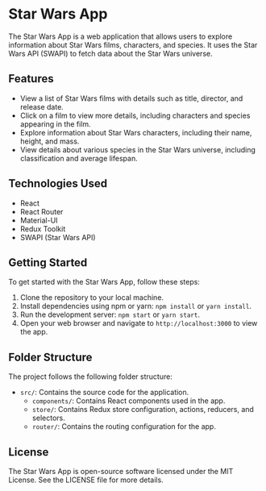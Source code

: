 # Star Wars App

The Star Wars App is a web application that allows users to explore information about Star Wars films, characters, and species. It uses the Star Wars API (SWAPI) to fetch data about the Star Wars universe.

## Features

- View a list of Star Wars films with details such as title, director, and release date.
- Click on a film to view more details, including characters and species appearing in the film.
- Explore information about Star Wars characters, including their name, height, and mass.
- View details about various species in the Star Wars universe, including classification and average lifespan.

## Technologies Used

- React
- React Router
- Material-UI
- Redux Toolkit
- SWAPI (Star Wars API)

## Getting Started

To get started with the Star Wars App, follow these steps:

1. Clone the repository to your local machine.
2. Install dependencies using npm or yarn: `npm install` or `yarn install`.
3. Run the development server: `npm start` or `yarn start`.
4. Open your web browser and navigate to `http://localhost:3000` to view the app.

## Folder Structure

The project follows the following folder structure:

- `src/`: Contains the source code for the application.
  - `components/`: Contains React components used in the app.
  - `store/`: Contains Redux store configuration, actions, reducers, and selectors.
  - `router/`: Contains the routing configuration for the app.

## License

The Star Wars App is open-source software licensed under the MIT License. See the LICENSE file for more details.

